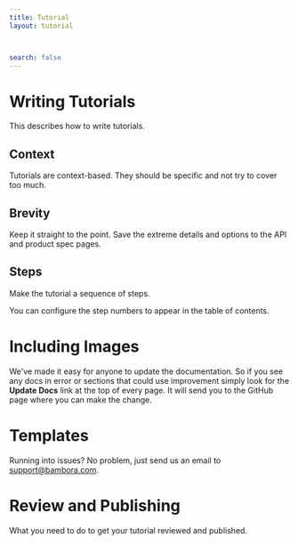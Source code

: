 ```yaml
---
title: Tutorial
layout: tutorial



search: false
---
```

# Writing Tutorials

This describes how to write tutorials.

## Context

Tutorials are context-based. They should be specific and not try to cover too much.

## Brevity

Keep it straight to the point. Save the extreme details and options to the API and product spec pages.

## Steps

Make the tutorial a sequence of steps.

You can configure the step numbers to appear in the table of contents.

# Including Images

We've made it easy for anyone to update the documentation. So if you see any docs in error or sections that could use improvement simply look for the **Update Docs** link at the top of every page. It will send you to the GitHub page where you can make the change.


# Templates

Running into issues? No problem, just send us an email to [support@bambora.com](mailto:support@bambora.com).

# Review and Publishing

What you need to do to get your tutorial reviewed and published.